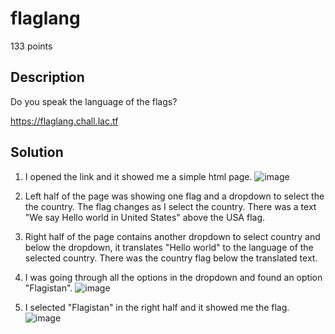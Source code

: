 # flaglang
133 points

## Description
Do you speak the language of the flags?

https://flaglang.chall.lac.tf

## Solution
1. I opened the link and it showed me a simple html page.
   ![image](https://github.com/sr-tamim/laCTF-writeup/assets/86656406/0a0783f6-f6c2-4ebe-a8ae-b90cc4569a87)

2. Left half of the page was showing one flag and a dropdown to select the the country. The flag changes as I select the country. There was a text "We say Hello world in United States" above the USA flag.
3. Right half of the page contains another dropdown to select country and below the dropdown, it translates "Hello world" to the language of the selected country. There was the country flag below the translated text.
4. I was going through all the options in the dropdown and found an option "Flagistan".
   ![image](https://github.com/sr-tamim/laCTF-writeup/assets/86656406/2b78d9e7-bedb-4790-ab83-8eecbe7e2a38)

5. I selected "Flagistan" in the right half and it showed me the flag.
   ![image](https://github.com/sr-tamim/laCTF-writeup/assets/86656406/a7d706e8-d830-49c5-9c30-1ccde393dfe9)
